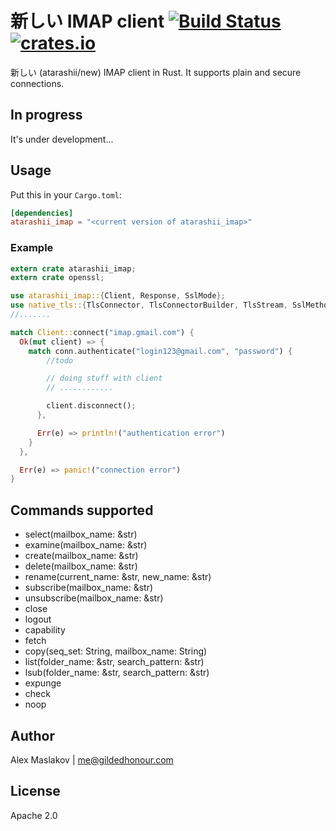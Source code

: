 新しい IMAP client [![Build Status](https://travis-ci.org/GildedHonour/atarashii_imap.svg?branch=master)](https://travis-ci.org/GildedHonour/atarashii_imap) [![crates.io](https://img.shields.io/crates/v/atarashii_imap.svg)](https://crates.io/crates/atarashii_imap)
================================================

新しい (atarashii/new) IMAP client in Rust. It supports plain and secure connections.


## In progress

It's under development...


## Usage

Put this in your `Cargo.toml`:

```toml
[dependencies]
atarashii_imap = "<current version of atarashii_imap>"
```


### Example
```rust
extern crate atarashii_imap;
extern crate openssl;

use atarashii_imap::{Client, Response, SslMode};
use native_tls::{TlsConnector, TlsConnectorBuilder, TlsStream, SslMethod, SslConnectorBuilder};
//.......

match Client::connect("imap.gmail.com") {
  Ok(mut client) => {
    match conn.authenticate("login123@gmail.com", "password") {
        //todo

        // doing stuff with client
        // ............

        client.disconnect();
      },

      Err(e) => println!("authentication error")
    }
  },

  Err(e) => panic!("connection error")
}

```

## Commands supported
* select(mailbox_name: &str)
* examine(mailbox_name: &str)
* create(mailbox_name: &str)
* delete(mailbox_name: &str)
* rename(current_name: &str, new_name: &str)
* subscribe(mailbox_name: &str)
* unsubscribe(mailbox_name: &str)
* close
* logout
* capability
* fetch
* copy(seq_set: String, mailbox_name: String)
* list(folder_name: &str, search_pattern: &str)
* lsub(folder_name: &str, search_pattern: &str)
* expunge
* check
* noop


## Author
Alex Maslakov | me@gildedhonour.com

## License
Apache 2.0
